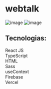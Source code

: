# webtalk

![image](https://user-images.githubusercontent.com/61881055/157930188-9582faa1-608b-4f52-aa74-1d5c2905ed28.png)
![image](https://user-images.githubusercontent.com/61881055/157930278-2868d3b5-56dc-4aec-a31b-02cf7fdac9ce.png)


## Tecnologias:
React JS <br>
TypeScript <br>
HTML <br>
Sass <br>
useContext <br>
Firebase <br>
Vercel <br>
